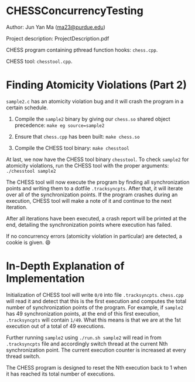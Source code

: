 CHESSConcurrencyTesting
=======================

Author: Jun Yan Ma (ma23@purdue.edu)

Project description: ProjectDescription.pdf

CHESS program containing pthread function hooks: `chess.cpp`.

CHESS tool: `chesstool.cpp`.

Finding Atomicity Violations (Part 2)
=====================================

`sample2.c` has an atomicity violation bug and it will crash the program in a certain schedule.

1. Compile the `sample2` binary by giving our `chess.so` shared object precedence: `make eg source=sample2`

2. Ensure that `chess.cpp` has been built: `make chess.so`

3. Compile the CHESS tool binary: `make chesstool`

At last, we now have the CHESS tool binary `chesstool`. To check `sample2` for atomicity violations, run the CHESS tool with the proper arguments: `./chesstool sample2`

The CHESS tool will now execute the program by finding all synchronization points and writing them to a dotfile `.tracksyncpts`. After that, it will iterate over all of the synchronization points. If the program crashes during an execution, CHESS tool will make a note of it and continue to the next iteration. 

After all iterations have been executed, a crash report will be printed at the end, detailing the synchronization points where execution has failed.

If no concurrency errors (atomicity violation in particular) are detected, a cookie is given. :smile:

In-Depth Explanation of Implementation
======================================

Initialization of CHESS tool will write `0/0` into file `.tracksyncpts`. `chess.cpp` will read it and detect that this is the first execution and computes the total number of synchronization points of the program. For example, if `sample2` has 49 synchronization points, at the end of this first execution, `.tracksyncpts` will contain `1/49`. What this means is that we are at the 1st execution out of a total of 49 executions.

Further running `sample2` using `./run.sh sample2` will read in from `.tracksyncpts` file and accordingly switch thread at the current Nth synchronization point. The current execution counter is increased at every thread switch.

The CHESS program is designed to reset the Nth execution back to 1 when it has reached its total number of executions.